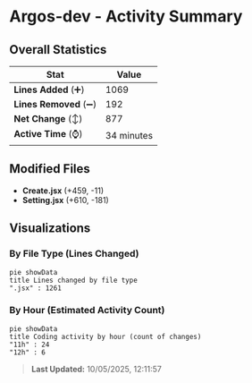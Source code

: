 # Argos-dev - Activity Summary 

## Overall Statistics

| Stat                   | Value                                                             |
| ---------------------- | ----------------------------------------------------------------- |
| **Lines Added** (➕)   | 1069                                          |
| **Lines Removed** (➖) | 192                                        |
| **Net Change** (↕)    | 877                |
| **Active Time** (⌚)   | 34 minutes |


## Modified Files
- **Create.jsx** (+459, -11)
- **Setting.jsx** (+610, -181)

## Visualizations

### By File Type (Lines Changed)

```mermaid
pie showData
title Lines changed by file type
".jsx" : 1261
```

### By Hour (Estimated Activity Count)

```mermaid
pie showData
title Coding activity by hour (count of changes)
"11h" : 24
"12h" : 6
```


> **Last Updated:** 10/05/2025, 12:11:57